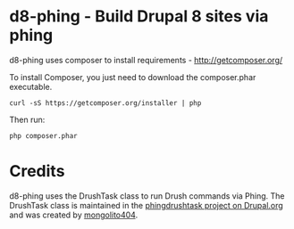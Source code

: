 d8-phing - Build Drupal 8 sites via phing
=========================================

d8-phing uses composer to install requirements - http://getcomposer.org/

To install Composer, you just need to download the composer.phar executable.

    curl -sS https://getcomposer.org/installer | php

Then run:

    php composer.phar


Credits
=======

d8-phing uses the DrushTask class to run Drush commands via Phing.
The DrushTask class is maintained in the [phingdrushtask project on Drupal.org](http://drupal.org/project/phingdrushtask) and
was created by [mongolito404](http://drupal.org/user/215342).

